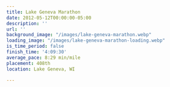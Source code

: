 ```yaml
---
title: Lake Geneva Marathon
date: 2012-05-12T00:00:00-05:00
description: ''
url: ''
background_image: "/images/lake-geneva-marathon.webp"
loading_image: "/images/lake-geneva-marathon-loading.webp"
is_time_period: false
finish_time: '4:09:30'
average_pace: 8:29 min/mile
placement: 408th
location: Lake Geneva, WI

---
```

